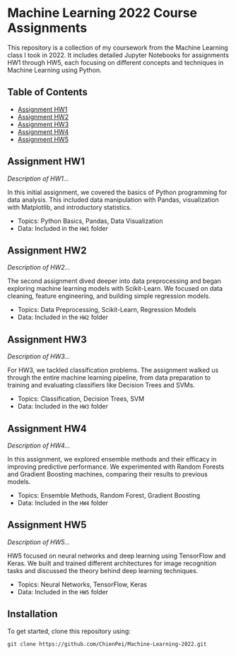 # Machine Learning 2022 Course Assignments

This repository is a collection of my coursework from the Machine Learning class I took in 2022. It includes detailed Jupyter Notebooks for assignments HW1 through HW5, each focusing on different concepts and techniques in Machine Learning using Python.

## Table of Contents

- [Assignment HW1](#assignment-hw1)
- [Assignment HW2](#assignment-hw2)
- [Assignment HW3](#assignment-hw3)
- [Assignment HW4](#assignment-hw4)
- [Assignment HW5](#assignment-hw5)

## Assignment HW1

_Description of HW1..._

In this initial assignment, we covered the basics of Python programming for data analysis. This included data manipulation with Pandas, visualization with Matplotlib, and introductory statistics.

- Topics: Python Basics, Pandas, Data Visualization
- Data: Included in the `HW1` folder

## Assignment HW2

_Description of HW2..._

The second assignment dived deeper into data preprocessing and began exploring machine learning models with Scikit-Learn. We focused on data cleaning, feature engineering, and building simple regression models.

- Topics: Data Preprocessing, Scikit-Learn, Regression Models
- Data: Included in the `HW2` folder

## Assignment HW3

_Description of HW3..._

For HW3, we tackled classification problems. The assignment walked us through the entire machine learning pipeline, from data preparation to training and evaluating classifiers like Decision Trees and SVMs.

- Topics: Classification, Decision Trees, SVM
- Data: Included in the `HW3` folder

## Assignment HW4

_Description of HW4..._

In this assignment, we explored ensemble methods and their efficacy in improving predictive performance. We experimented with Random Forests and Gradient Boosting machines, comparing their results to previous models.

- Topics: Ensemble Methods, Random Forest, Gradient Boosting
- Data: Included in the `HW4` folder

## Assignment HW5

_Description of HW5..._

HW5 focused on neural networks and deep learning using TensorFlow and Keras. We built and trained different architectures for image recognition tasks and discussed the theory behind deep learning techniques.

- Topics: Neural Networks, TensorFlow, Keras
- Data: Included in the `HW5` folder

## Installation

To get started, clone this repository using:

```shell
git clone https://github.com/ChienPei/Machine-Learning-2022.git
